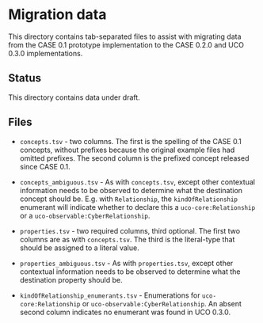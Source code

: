 # Migration data

This directory contains tab-separated files to assist with migrating data from the CASE 0.1 prototype implementation to the CASE 0.2.0 and UCO 0.3.0 implementations.


## Status

This directory contains data under draft.


## Files

* `concepts.tsv` - two columns.  The first is the spelling of the CASE 0.1 concepts, without prefixes because the original example files had omitted prefixes.  The second column is the prefixed concept released since CASE 0.1.

* `concepts_ambiguous.tsv` - As with `concepts.tsv`, except other contextual information needs to be observed to determine what the destination concept should be.  E.g. with `Relationship`, the `kindOfRelationship` enumerant will indicate whether to declare this a `uco-core:Relationship` or a `uco-observable:CyberRelationship`.

* `properties.tsv` - two required columns, third optional.  The first two columns are as with `concepts.tsv`.  The third is the literal-type that should be assigned to a literal value.

* `properties_ambiguous.tsv` - As with `properties.tsv`, except other contextual information needs to be observed to determine what the destination property should be.

* `kindOfRelationship_enumerants.tsv` - Enumerations for `uco-core:Relationship` or `uco-observable:CyberRelationship`.  An absent second column indicates no enumerant was found in UCO 0.3.0.
